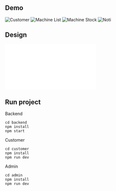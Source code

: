 ## Demo

![Customer](img/demo/customer.png)
![Machine List](img/demo/admin_machine_list.png)
![Machine Stock](img/demo/admin_machine_stock.png)
![Noti](img/demo/line_noti.png)

## Design
![Design](img/design.pdf)

## Run project
Backend
```
cd backend
npm install
npm start
```
Customer
```
cd customer
npm install
npm run dev
```
Admin
```
cd admin
npm install
npm run dev
```
